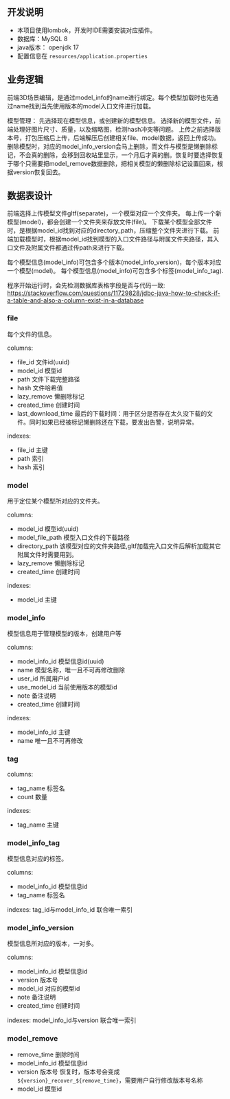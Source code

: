 

## 开发说明
- 本项目使用lombok，开发时IDE需要安装对应插件。
- 数据库：MySQL 8
- java版本： openjdk 17
- 配置信息在 `resources/application.properties`

## 业务逻辑
前端3D场景编辑，是通过model_info的name进行绑定。每个模型加载时也先通过name找到当先使用版本的model入口文件进行加载。


模型管理：
先选择现在模型信息，或创建新的模型信息。
选择新的模型文件，前端处理好图片尺寸、质量，以及缩略图，检测hash冲突等问题。
上传之前选择版本号，打包压缩后上传，后端解压后创建相关file、model数据，返回上传成功。
删除模型时，对应的model_info_version会马上删除，而文件与模型是懒删除标记，不会真的删除，会移到回收站里显示，一个月后才真的删。恢复时要选择恢复于哪个只需要把model_remove数据删除，把相关模型的懒删除标记设置回来，根据version恢复回去。








## 数据表设计
前端选择上传模型文件gltf(separate)，一个模型对应一个文件夹。
每上传一个新模型(model)，都会创建一个文件夹来存放文件(file)。
下载某个模型全部文件时，是根据model_id找到对应的directory_path，压缩整个文件夹进行下载。
前端加载模型时，根据model_id找到模型的入口文件路径与附属文件夹路径，其入口文件及附属文件都通过传path来进行下载。

每个模型信息(model_info)可包含多个版本(model_info_version)，每个版本对应一个模型(model)。
每个模型信息(model_info)可包含多个标签(model_info_tag).

程序开始运行时，会先检测数据库表格字段是否与代码一致:
https://stackoverflow.com/questions/11729828/jdbc-java-how-to-check-if-a-table-and-also-a-column-exist-in-a-database



### file
每个文件的信息。

columns:
- file_id 文件id(uuid)
- model_id 模型id
- path 文件下载完整路径
- hash 文件哈希值
- lazy_remove 懒删除标记
- created_time 创建时间
- last_download_time 最后的下载时间：用于区分是否存在太久没下载的文件。同时如果已经被标记懒删除还在下载，要发出告警，说明异常。

indexes:
- file_id 主键
- path 索引
- hash 索引
### model
用于定位某个模型所对应的文件夹。

columns:
- model_id 模型id(uuid)
- model_file_path 模型入口文件的下载路径
- directory_path 该模型对应的文件夹路径,gltf加载完入口文件后解析加载其它附属文件时需要用到。
- lazy_remove 懒删除标记
- created_time 创建时间

indexes:
- model_id 主键
### model_info
模型信息用于管理模型的版本，创建用户等

columns:
- model_info_id 模型信息id(uuid)
- name 模型名称，唯一且不可再修改删除
- user_id 所属用户id
- use_model_id 当前使用版本的模型id
- note 备注说明
- created_time 创建时间

indexes:
- model_info_id 主键
- name 唯一且不可再修改
### tag
columns:
- tag_name 标签名
- count 数量

indexes:
- tag_name 主键

### model_info_tag
模型信息对应的标签。

columns:
- model_info_id 模型信息id
- tag_name 标签名

indexes:
tag_id与model_info_id 联合唯一索引

### model_info_version
模型信息所对应的版本，一对多。

columns:
- model_info_id 模型信息id
- version 版本号
- model_id 对应的模型id
- note 备注说明
- created_time 创建时间

indexes:
model_info_id与version 联合唯一索引

### model_remove
- remove_time 删除时间
- model_info_id 模型信息id
- version 版本号 恢复时，版本号会变成 `${version}_recover_${remove_time}`，需要用户自行修改版本号名称
- model_id 模型id